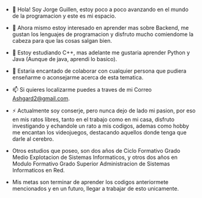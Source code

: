 - 👋 Hola! Soy Jorge Guillen, estoy poco a poco avanzando en el mundo de la programacion y este es mi espacio.

- 👀 Ahora mismo estoy interesado en aprender mas sobre Backend, me gustan los lenguajes de programacion y disfruto mucho comiendome la cabeza para que las cosas salgan bien.

- 🌱 Estoy estudiando C++, mas adelante me gustaria aprender Python y Java (Aunque de java, aprendi lo basico).

- 💞️ Estaria encantado de colaborar con cualquier persona que pudiera enseñarme o aconsejarme acerca de esta tematica.

- 📫 Si quieres localizarme puedes a traves de mi Correo Ashgard2@gmail.com.

- ⚡ Actualmente soy conserje, pero nunca dejo de lado mi pasion, por eso en mis ratos libres, tanto en el trabajo como en mi casa, disfruto investigando y echandole un rato a mis codigos, ademas como hobby
 me encantan los videojuegos, destacando aquellos donde tenga que darle al cerebro.

- Otros estudios que poseo, son dos años de Ciclo Formativo Grado Medio Explotacion de Sistemas Informaticos, y otros dos años en Modulo Formativo Grado Superior Administracion de Sistemas Informaticos en Red.

- Mis metas son terminar de aprender los codigos anteriormete mencionados y en un futuro, llegar a trabajar de esto unicamente.

<!---
Valnarg/Valnarg is a ✨ special ✨ repository because its `README.md` (this file) appears on your GitHub profile.
You can click the Preview link to take a look at your changes.
--->
